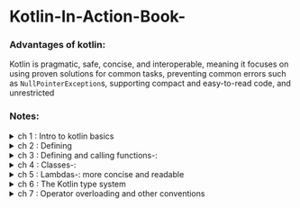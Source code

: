 # Kotlin-In-Action-Book-

### Advantages of kotlin:
Kotlin is pragmatic, safe, concise, and interoperable, meaning it focuses on using proven
solutions for common tasks, preventing common errors such as `NullPointerException`s, supporting compact and easy-to-read code, and unrestricted 



### Notes:

<details close>
<summary>ch 1 : Intro to kotlin basics</summary>

```kotlin
val x = 1
```
* Kotlin automatically determines that its type is Int. The ability of the compiler to determine
types from context is called _**type inference**_

* Most of the code that would lead to a NullPointerException in
Java fails to compile in Kotlin, ensuring that you fix the error before the application gets
to your

</details>

<details close>
<summary>ch 2 : Defining</summary>

* **val** (from value)—Immutable reference. A variable declared with val can’t be
reassigned after it’s initialized. It corresponds to a **final** variable in Java. 

* **var** (from variable)—Mutable reference. The value of such a variable can be changed. This declaration corresponds to a regular (**non-final**) 

* Using **immutable references**, immutable objects, and
functions without side effects makes your code closer to the functional style.

```kotlin
class Person(
val name: String,
var isMarried: Boolean
)
```

* `name` Read-only property: generates a field and a trivial getter <br>
* `isMarried` Writable property: a field, a getter, and a set
<br>
* The concise syntax 1..5 creates a range. Ranges and progressions allow Kotlin to use a
uniform syntax and set of abstractions in for loops and also work with the in and !in operators that check whether a value belongs to a range.

```kotlin
val percentage = if (number in 0..100) number
```
 ### Lazy Keyword:
 
In Kotlin, `lazy` is a function that is used to create a lazily initialized property.
 A lazily initialized property is a property that is computed or initialized only when it is accessed for the first time, not when the object is created. 
 
 
 
 
</details>



<details close>
<summary>ch 3 : Defining and calling functions-:</summary>

* Kotlin doesn’t have its own set of collection classes. All of your
existing knowledge about Java collections 

* **joinToString()** :

```java
/* Java */
collection.joinToString(/* separator */ " ", /* prefix */ " ", /* postfix */ ".");
```
```kotlin
collection.joinToString(separator = " ", prefix = " ", postfix = ".")
```

_**Note: in a call, you should also specify the names for all the arguments after that, to avoid
confusion.**_


#### extension functions:

```kotlin
package strings

fun String.lastChar(): Char = get(length - 1)

```

```kotlin
import strings.lastChar
val c = "Kotlin".lastChar() // n
```

#### Working with maps-: 

```kotlin 
val map = mapOf(1 to "one", 7 to "seven", 53 to "fifty-three")
```

**NOTE:** **_The word to in this line of code isn’t a built-in construct, but rather a
method invocation of a special kind, called an_** **infix call**

#### Strings: 
```kotlin
 println("12.345-6.A".split("\\.|-".toRegex()))
[12, 345, 6, A]
``` 

For instance, in Kotlin you use an extension function toRegex to convert a string into a **regular expression**


#### fully example for extenstion functions to avoid duplicated
``` kotlin
class User(val id: Int, val name: String, val address: String)
fun saveUser(user: User) {
fun validate(value: String, fieldName: String){
  if (value.isEmpty()) {
  throw IllegalArgumentException(
  "Can't save user ${user.id}: " +
  "$fieldName is empty")
  }}
validate(user.name, "Name")
validate(user.address, "Address")
// Save user to the database
}
>>> saveUser(User(1, "", ""))
java.lang.IllegalArgumentException: Cannot save user 1: Name is empty
```


**NOTE: Local functions help you structure your code more cleanly and eliminate duplication**

</details>



<details close>
<summary>ch 4 : Classes-:</summary>

* All classes and methods that aren’t specifically intended to be overridden in subclasses need to be
explicitly marked as **final**


* If you want to allow the creation of subclasses of a class, you need to mark the class
with the open modifier. In addition, you need to add the open modifier to everyproperty
or method that can be overridden: //AU: I’ve added blank lines between the code lines to
make room for the annotations. OK? TT

```kotlin
open class RichButton : Clickable { //1
fun disable() {} //2
open fun animate() {} // 3
override fun click() {} //4
}
```
1-This class is **open**: others can inherit from it. <br>
2-This function is **"final"**: you can’t override it in a subclass. <br>
3-This function is **open**: you may override it in a subclass<br>
4-This function overrides an **open** function and is open as well.<br>

![book 1](https://user-images.githubusercontent.com/54688005/234026276-9615cccd-892f-417e-bc1d-14e108fd9c01.PNG)
<br>
![book 2](https://user-images.githubusercontent.com/54688005/234026312-ba6c584a-af86-4147-9aab-f3038d8c46e8.PNG)

<br>

* **Inner Class** : 
 the inner keyword is used to mark a nested class as an inner class. An inner class can access members of its outer class, including private members, and has a reference to an instance of its outer class.
 
```kotlin
class OuterClass {
    private val outerProperty = "Outer property"
    
    inner class InnerClass {
        fun printOuterProperty() {
            println(outerProperty) // output: Outer property
        }
    }
}
```




_Usecases in Android: ViewHolder class in RecyclerView adapter_ 


* **Sealed Class** : 

You mark a superclass with the sealed modifier, and that restricts the possibility of creating subclasses. 
All the direct subclasses must be nested in the superclass

**can only be subclassed within the same file where it is declared.**

* **companion**:

. If you do that, you gain the ability to access the methods and properties of
that object directly through the name of the containing class, without specifying the name
of the object explicitly. The resulting syntax looks exactly like static method invocation
in Java. Here’s a basic example showing the syntax:
```kotlin
class A {
 companion object{
  fun bar() {
  println("Companion object called")
  }
 }
}
```
>>> A.bar()<br>
Companion object called

</details>

<details close>
<summary>ch 5 : Lambdas-: more concise and readable</summary>


* This is program to find the oldest person in list using lambdas (maxBy)

```kotlin 
 val people = listOf(Person("Alice", 29), Person("Bob", 31))
 println(people.maxBy { it.age })
 // output : Person(name=Bob, age=31)
```


### Lambda expression syntax :

```kotlin 
val sum = { x: Int, y: Int -> x + y }
 println(sum(1, 2))  // 3
 ```
 
 ![3](https://user-images.githubusercontent.com/54688005/235179218-2c3040e0-57a6-417c-a597-6ff367b0df30.PNG)
 
 ### filter function:
 ```kotlin 
 data class Person(val name: String, val age: Int)
 
 val list = listOf(1, 2, 3, 4)
 list.filter { it % 2 == 0 }
 // output => [2, 4]
```
 
 ### map function:-
 The filter function can remove unwanted elements from a collection, but it doesn’t
change the elements. Transforming elements is where **map** comes into play

```kotlin 
val list = listOf(1, 2, 3, 4)
 list.map { it * it }
// output => [1, 4, 9, 16]
```


### all & any :
```kotlin 
val people = listOf(Person("Alice", 27), Person("Bob", 31))
println(people.all(canBeInClub27))
/ output => false
```

If you need to check whether there’s at least one matching element, use any:

```kotlin 
println(people.any(canBeInClub27))
// true
```

**Note that !all (not-all), !any (not-any) can be replaced with any with a negated condition and vice versa**

 
 ### groupBy :
 For example, you want to group people of the same age together. It’s convenient
to pass this quality directly as a parameter. The groupBy function can do this for you 
 ```kotlin 
  val people = listOf(Person("Alice", 31),
  Person("Bob", 29), Person("Carol", 31))
  println(people.groupBy { it.age })
 
 // output => {29=[Person(name=Bob, age=29)],
// 31=[Person(name=Alice, age=31), Person(name=Carol, age=31)]
 ```
 so the result type is Map<Int, List<Person>>
 
 
 
 ### flatMap:
 The **flatMap** function does two things: at first it transforms (or maps) each element
to a collection according to the function given as an argument, and then it combines (or flattens) several lists into one
 
 ```kotlin 
 val strings = listOf("abc", "def")
 println(strings.flatMap { it.toList() })
// output => [a, b, c, d, e, f]
 ```
 
<img src="https://github.com/hamza94max/Kotlin-In-Action-Book-/assets/54688005/8552f340-408d-4095-af9b-d0a20816b30c" alt="Alt Text" width="550" height="250">

 
 ### sequences:
 The Kotlin standard library reference says that both filter and map return a list. That means this chain of calls will create two lists: one to hold the results of the **filter** function and another for the results of map.
 This isn’t a problem when the source list contains two elements, but it becomes much less efficient if you have a million.
 To make this more efficient => you can convert the operation so it uses sequences instead of using collections directly:
 
 ```kotlin
 people.asSequence()
.map(Person::name)
.filter { it.startsWith("A") }
.toList()
 ```
 
 ### The `with` function:
 use to perform multiple operations on the same object without repeating its name (make it short)
 
 
 see the diff between two codes 
 1. 
 ```kotlin
 fun alphabet(): String {
    val result = StringBuilder()
    for (letter in 'A'..'Z') {
    result.append(letter)
    }
    result.append("\nNow I know the alphabet!")
    return result.toString()
 }
 ```
 
 2. 
 ```kotlin
 fun alphabet(): String {
   val stringBuilder = StringBuilder()
   return with(stringBuilder){
    for (letter in 'A'..'Z'){
     this.append(letter)
   }
   append("\nNow I know the alphabet!")
   this.toString()
}}
```
 
 
 ## The `apply` function:-
 
 As you can see, apply is an extension function, works almost exactly the same as with; the only difference is that
**apply()** always returns the object passed to it as a parameter
 
 ```kotlin
 fun alphabet() = StringBuilder().apply{
  for (letter in 'A'..'Z') {
   append(letter)
   }
  append("\nNow I know the alphabet!")
  }.toString()
 ```
 
 // end of Ch 5
 
 
</details>


<details close>
<summary>ch 6 : The Kotlin type system </summary>

 
 ## Nullability:-
**Nullability** is a feature of the Kotlin type system that helps you avoid `NullPointerException` errors.

**Kotlin convert this problem from runtime errors to compile errors**
 
 ![gg](https://github.com/hamza94max/Kotlin-In-Action-Book-/assets/54688005/684be86e-ee75-424d-858f-af94b7129f7e)

a type without a question mark `?` denotes that variables of this type can’t store null references.
 
 
 ### Safe call operator: **?.**
 
 `?.` It allows you to combine a `null` check and a method call into a single operation. 
 For example, the expression `s?.toUpperCase()` is equivalent to the following, more cumbersome one: 
 `if (s != null) s.toUpperCase() else null`
 
 
 ### Operator: `?:`
 
 ```kotlin
 fun foo(s: String?) {
val t: String = s ?: ""  // If "s" is null, the result is an empty string
}
 ```
 
 ### Operator: `as?`
 
 The `as?` operator tries to cast a value to the specified type and returns `null` if the
value doesn’t have the proper type
 
 ### Not_null assertions: `!!`
 
  It’s represented by a double exclamation mark and converts any value to a non-null type
 
 
 ### The `let` function:-
 to deal with a nullable argument that should be passed to a function that expects a **non-null** parameter
 
 ```kotlin
 email?.let { email -> sendEmailTo(email) } == if (email != null) sendEmailTo(email)
 ```

 
 ![6](https://github.com/hamza94max/In-MotionSystem/assets/54688005/f59e8e90-eee8-4a58-9eda-14c5cf589690)

 
 ### Primitive types: Int, Boolean, and more :-
 Kotlin doesn’t distinguish between primitive types and wrapper types (ex: `Integer`)
 You always use the same type (for example, `Int`)
 
 
 ### The Unit type: Kotlin’s "void" :
 The `Unit` type in Kotlin fulfills the same function as `void` in Java. 
 It can be used as a return type of a function that has nothing interesting to return:
 
 ```kotlin
 fun f(): Unit { ... }  == fun f() { ... }
```
 
 ### Collections :
 ![7](https://github.com/hamza94max/In-MotionSystem/assets/54688005/9efd4739-3743-4d9d-adbe-da42a5c9920e)
<br>
 
 ![8](https://github.com/hamza94max/In-MotionSystem/assets/54688005/3aacaa47-2009-4690-b204-6ba105903dbb)
<br>
 
 ![9](https://github.com/hamza94max/In-MotionSystem/assets/54688005/e4be3fc0-60eb-417a-bc10-39df0197baff)



</details>



<details close>
<summary>ch 7 : Operator overloading and other conventions </summary>
 
 
 ### Overloading binary arithmetic operations:-
 
 ``` kotlin
 data class Point(val x: Int, val y: Int){
   operator fun plus(other: Point): Point{
     return Point(x + other.x, y + other.y)
  }
}
 ```
** NOTE: the `operator` keyword to declare the plus function. All functions used to overload operators need to be marked with that keyword** 
 
 #### another example 
 ```kotlin
 operator fun Point.unaryMinus(): Point{ 
 return Point(-x, -y)
}
>>> val p = Point(10, 20)
>>> println(-p)
Point(x=-10, y=-20)
 ```
 
 
 ### Equality operators: equals:-
 Note how you use the identity equals operator **(===)** to check whether the parameter
to equals is the same object as the one on which equals is called.
 
 ### Ordering operators: compareTo:-
 ![gg](https://github.com/hamza94max/Kotlin-In-Action-Book-/assets/54688005/ac8f85e9-568a-4b63-9cf9-630c66693822)


 
 </details>

